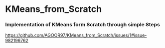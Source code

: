 # KMeans_from_Scratch

### Implementation of KMeans form Scratch through simple Steps

https://github.com/AGOOR97/KMeans_from_Scratch/issues/1#issue-982196762
